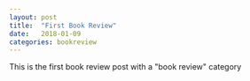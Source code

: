 ```yaml
---
layout: post
title:  "First Book Review"
date:   2018-01-09
categories: bookreview
---
```


This is the first book review post with a "book review" category
